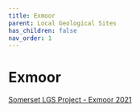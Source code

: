 ```yaml
---
title: Exmoor
parent: Local Geological Sites
has_children: false
nav_order: 1
---
```


# Exmoor

[Somerset LGS Project - Exmoor 2021](http://www.somerc.com/wp-content/uploads/2021/05/Somerset-LGS-Project-final-report-for-Exmoor-area-May-2021.pdf)
